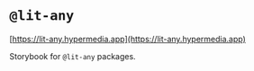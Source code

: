 # `@lit-any`

[https://lit-any.hypermedia.app](https://lit-any.hypermedia.app)

Storybook for `@lit-any` packages.
